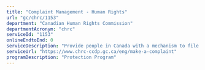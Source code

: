 ```yaml
---
title: "Complaint Management - Human Rights"
url: "gc/chrc/1153"
department: "Canadian Human Rights Commission"
departmentAcronym: "chrc"
serviceId: "1153"
onlineEndtoEnd: 0
serviceDescription: "Provide people in Canada with a mechanism to file and resolve complaints under the Canadian Human Rights Act"
serviceUrl: "https://www.chrc-ccdp.gc.ca/eng/make-a-complaint"
programDescription: "Protection Program"
---
```


